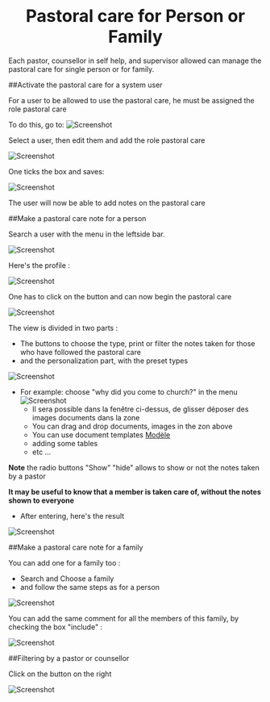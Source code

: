 # <center><big>Pastoral care for Person or Family</big></center>

Each pastor, counsellor in self help, and supervisor allowed can manage the pastoral care for single person or for family.

##Activate the pastoral care for a system user

For a user to be allowed to use the pastoral care, he must be assigned the role pastoral care

To do this, go to:
![Screenshot](../../img/settings/usersettings.png)

Select a user, then edit them and add the role pastoral care

![Screenshot](../../img/settings/usersettingsedit.png)

One ticks the box and saves:

![Screenshot](../../img/settings/usersettingseditpastoralcare.png)

The user will now be able to add notes on the pastoral care

##Make a pastoral care note for a person

Search a user with the menu in the leftside bar.

![Screenshot](../../img/searchperson.png)

Here's the profile :

![Screenshot](../../img/pastoralcare/pastoralcarefirst.png)

One has to click on the button and can now begin the pastoral care

![Screenshot](../../img/pastoralcare/pastoralcare1.png)

The view is divided in two parts :

- The buttons to choose the type, print or filter the notes taken for those who have followed the pastoral care
- and the personalization part, with the preset types

![Screenshot](../../img/pastoralcare/pastoralcare2.png)

-  For example: choose "why did you come to church?" in the menu<br>
![Screenshot](../../img/pastoralcare/pastoralcare3.png)<br>
    - Il sera possible dans la fenêtre ci-dessus, de glisser déposer des images documents dans la zone
    - You can drag and drop documents, images in the zon above
    - You can use document templates [Modèle](../../user-guide/doc-person/doc-person-document-templates.md)
    - adding some tables
    - etc ...

**Note** the radio buttons "Show" "hide" allows to show or not the notes taken by a pastor

**It may be useful to know that a member is taken care of, without the notes shown to everyone**


- After entering, here's the result

![Screenshot](../../img/pastoralcare/pastoralcare4.png)

##Make a pastoral care note for a family

You can add one for a family too :

- Search and Choose a family
- and follow the same steps as for a person

![Screenshot](../../img/pastoralcare/pastoralcarefamily1.png)

You can add the same comment for all the members of this family, by checking the box "include" :

![Screenshot](../../img/pastoralcare/pastoralcarefamily2.png)


##Filtering by a pastor or counsellor

Click on the button on the right

![Screenshot](../../img/pastoralcare/pastoralcare5.png)
